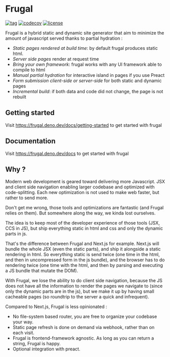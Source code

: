 # Frugal

[![tag](https://img.shields.io/github/v/tag/PaulBlanche/frugal)](https://deno.land/x/frugal)
[![codecov](https://codecov.io/gh/PaulBlanche/frugal/branch/main/graph/badge.svg?token=F5PV06R9V1)](https://codecov.io/gh/PaulBlanche/frugal)
[![license](https://img.shields.io/github/license/PaulBlanche/frugal)](https://github.com/PaulBlanche/frugal/blob/main/LICENSE)

Frugal is a hybrid static and dynamic site generator that aim to minimize the amount of javascript served thanks to partial hydration :

- _Static pages rendered at build time_: by default frugal produces static html.
- _Server side pages_ render at request time
- _Bring your own framework_: frugal works with any UI framework able to compile to html
- _Manual partial hydration_ for interactive island in pages if you use Preact
- _Form submission client-side or server-side_ for both static and dynamic pages
- _Incremental build_: if both data and code did not change, the page is not rebuilt

## Getting started

Visit https://frugal.deno.dev/docs/getting-started to get started with frugal

## Documentation

Visit https://frugal.deno.dev/docs to get started with frugal

## Why ?

Modern web development is geared toward delivering more Javascript. JSX and client side navigation enabling larger codebase and optimized with code-splitting. Each new optimization is not used to make web faster, but rather to send more.

Don't get me wrong, those tools and optimizations are fantastic (and Frugal relies on them). But somewhere along the way, we kinda lost ourselves.

The idea is to keep most of the developer experience of those tools (JSX, CCS in JS), but ship everything static in html and css and only the dynamic parts in js.

That's the difference between Frugal and Next.js for example. Next.js will bundle the whole JSX (even the static parts), and ship it alongside a static rendering in html. So everything static is send twice (one time in the html, and then in uncompressed form in the js bundle), and the browser has to do rendering twice (one time with the html, and then by parsing and executing a JS bundle that mutate the DOM).

With Frugal, we lose the ability to do client side navigation, because the JS does not have all the information to render the pages we navigate to (since only the dynamic parts are in the js), but we make it up by having small cacheable pages (so roundtrip to the server a quick and infrequent).

Compared to Next.js, Frugal is less opinionated :

- No file-system based router, you are free to organize your codebase your way.
- Static page refresh is done on demand via webhook, rather than on each visit.
- Frugal is frontend-framework agnostic. As long as you can return a string, Frugal is happy.
- Optional integration with preact.
